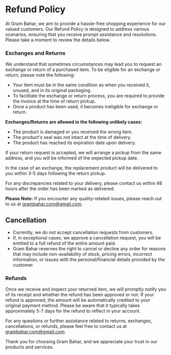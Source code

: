 # Refund Policy

At Gram Bahar, we aim to provide a hassle-free shopping experience for our valued customers. Our Refund Policy is designed to address various scenarios, ensuring that you receive prompt assistance and resolutions. Please take a moment to review the details below.

### Exchanges and Returns

We understand that sometimes circumstances may lead you to request an exchange or return of a purchased item. To be eligible for an exchange or return, please note the following:

- Your item must be in the same condition as when you received it, unused, and in its original packaging.
- To facilitate the exchange or return process, you are required to provide the invoice at the time of return pickup.
- Once a product has been used, it becomes ineligible for exchange or return.

**Exchanges/Returns are allowed in the following unlikely cases:**

- The product is damaged or you received the wrong item.
- The product's seal was not intact at the time of delivery.
- The product has reached its expiration date upon delivery.

If your return request is accepted, we will arrange a pickup from the same address, and you will be informed of the expected pickup date.

In the case of an exchange, the replacement product will be delivered to you within 3-5 days following the return pickup.

For any discrepancies related to your delivery, please contact us within 48 hours after the order has been marked as delivered.

**Please Note:** If you encounter any quality-related issues, please reach out to us at [grambahar.com@gmail.com](mailto:grambahar.com@gmail.com).

## Cancellation

- Currently, we do not accept cancellation requests from customers.
- If, in exceptional cases, we approve a cancellation request, you will be entitled to a full refund of the entire amount paid.
- Gram Bahar reserves the right to cancel or decline any order for reasons that may include non-availability of stock, pricing errors, incorrect information, or issues with the personal/financial details provided by the customer.

### Refunds

Once we receive and inspect your returned item, we will promptly notify you of its receipt and whether the refund has been approved or not. If your refund is approved, the amount will be automatically credited to your original payment method. Please be aware that it typically takes approximately 5-7 days for the refund to reflect in your account.

For any questions or further assistance related to returns, exchanges, cancellations, or refunds, please feel free to contact us at [grambahar.com@gmail.com](mailto:grambahar.com@gmail.com).

Thank you for choosing Gram Bahar, and we appreciate your trust in our products and services.
